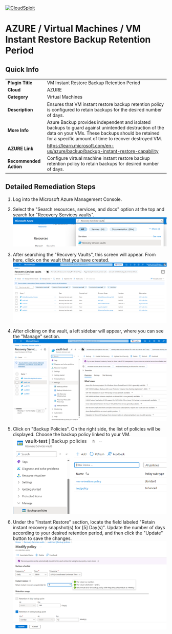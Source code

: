 [![CloudSploit](https://cloudsploit.com/img/logo-new-big-text-100.png "CloudSploit")](https://cloudsploit.com)

# AZURE / Virtual Machines / VM Instant Restore Backup Retention Period

## Quick Info

| | |
|-|-|
| **Plugin Title** | VM Instant Restore Backup Retention Period |
| **Cloud** | AZURE |
| **Category** | Virtual Machines |
| **Description** | Ensures that VM instant restore backup retention policy is configured to retain backups for the desired number of days. |
| **More Info** | Azure Backup provides independent and isolated backups to guard against unintended destruction of the data on your VMs. These backups should be retained for a specific amount of time to recover destroyed VM. |
| **AZURE Link** | https://learn.microsoft.com/en-us/azure/backup/backup-instant-restore-capability |
| **Recommended Action** | Configure virtual machine instant restore backup retention policy to retain backups for desired number of days. |

## Detailed Remediation Steps

1. Log into the Microsoft Azure Management Console.
2. Select the "Search resources, services, and docs" option at the top and search for "Recovery Services vaults". </br> <img src="/resources/azure/virtualmachines/vm-instant-restore-backup-retention-period/step2.png"/>
3. After searching the "Recovery Vaults", this screen will appear. From here, click on the vault that you have created.</br> <img src="/resources/azure/virtualmachines/vm-instant-restore-backup-retention-period/step3.png"/>
4. After clicking on the vault, a left sidebar will appear, where you can see the "Manage" section.
</br> <img src="/resources/azure/virtualmachines/vm-instant-restore-backup-retention-period/step4.png"/>

5. Click on "Backup Policies". On the right side, the list of policies will be displayed. Choose the backup policy linked to your VM. </br> <img src="/resources/azure/virtualmachines/vm-instant-restore-backup-retention-period/step5.png"/>

6. Under the "Instant Restore" section, locate the field labeled "Retain instant recovery snapshot(s) for [5] Day(s)". Update the number of days according to your desired retention period, and then click the "Update" button to save the changes. </br> <img src="/resources/azure/virtualmachines/vm-instant-restore-backup-retention-period/step6.png"/>
